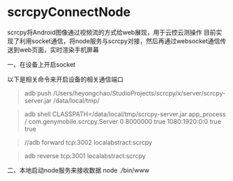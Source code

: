 # scrcpyConnectNode
scrcpy将Android图像通过视频流的方式给web展现，用于云控云测操作
目前实现了利用socket通信，将node服务与scrcpy对接，然后再通过websocket通信传送到web页面，实时渲染手机屏幕


一、在设备上开启socket

以下是相关命令来开启设备的相关通信端口
>adb push /Users/heyongchao/StudioProjects/scrcpy/x/server/scrcpy-server.jar /data/local/tmp/

>adb shell CLASSPATH=/data/local/tmp/scrcpy-server.jar  app_process / com.genymobile.scrcpy.Server 0 8000000 true 1080:1920:0:0 true true

>//adb forward tcp:3002 localabstract:scrcpy

>adb reverse tcp:3001 localabstract:scrcpy

二、本地启动node服务来接收数据
node ./bin/www
